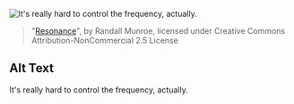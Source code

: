 ![It's really hard to control the frequency, actually.](https://imgs.xkcd.com/comics/resonance.png)
> "[Resonance](https://xkcd.com/228/)", by Randall Munroe, licensed under Creative Commons Attribution-NonCommercial 2.5 License

## Alt Text
It's really hard to control the frequency, actually.
